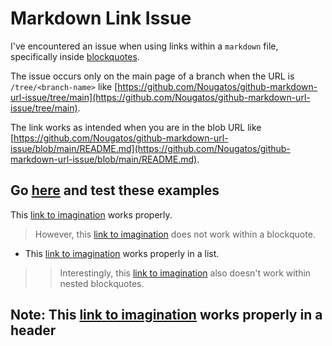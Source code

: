 # Markdown Link Issue

I've encountered an issue when using links within a `markdown` file, specifically inside [blockquotes](https://www.markdownguide.org/basic-syntax/#blockquotes-1).

The issue occurs only on the main page of a branch when the URL is `/tree/<branch-name>` like [https://github.com/Nougatos/github-markdown-url-issue/tree/main](https://github.com/Nougatos/github-markdown-url-issue/tree/main).

The link works as intended when you are in the blob URL like [https://github.com/Nougatos/github-markdown-url-issue/blob/main/README.md](https://github.com/Nougatos/github-markdown-url-issue/blob/main/README.md).

## Go [here](https://github.com/Nougatos/github-markdown-url-issue/tree/main) and test these examples

This [link to imagination](IMAGINATION.md) works properly.

> However, this [link to imagination](IMAGINATION.md) does not work within a blockquote.

- This [link to imagination](IMAGINATION.md) works properly in a list.

> > Interestingly, this [link to imagination](IMAGINATION.md) also doesn't work within nested blockquotes.

## Note: This [link to imagination](IMAGINATION.md) works properly in a header
